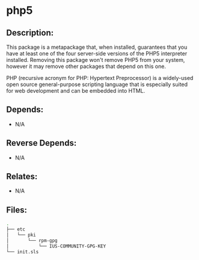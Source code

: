 # php5

## Description:

This package is a metapackage that, when installed, guarantees that you have at least one of the four server-side versions of the PHP5 interpreter installed. Removing this package won't remove PHP5 from your system, however it may remove other packages that depend on this one.

PHP (recursive acronym for PHP: Hypertext Preprocessor) is a widely-used open source general-purpose scripting language that is especially suited for web development and can be embedded into HTML.

## Depends:

  -  N/A

## Reverse Depends:

  -  N/A

## Relates:

  -  N/A

## Files:

```bash
.
├── etc
│   └── pki
│       └── rpm-gpg
│           └── IUS-COMMUNITY-GPG-KEY
└── init.sls
```
